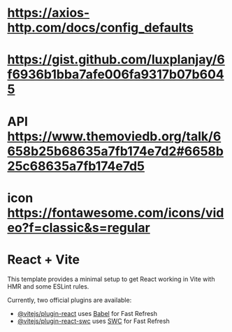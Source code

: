 # https://axios-http.com/docs/config_defaults

# https://gist.github.com/luxplanjay/6f6936b1bba7afe006fa9317b07b6045

# API https://www.themoviedb.org/talk/6658b25b68635a7fb174e7d2#6658b25c68635a7fb174e7d5

# icon https://fontawesome.com/icons/video?f=classic&s=regular

# React + Vite

This template provides a minimal setup to get React working in Vite with HMR and some ESLint rules.

Currently, two official plugins are available:

- [@vitejs/plugin-react](https://github.com/vitejs/vite-plugin-react/blob/main/packages/plugin-react/README.md) uses [Babel](https://babeljs.io/) for Fast Refresh
- [@vitejs/plugin-react-swc](https://github.com/vitejs/vite-plugin-react-swc) uses [SWC](https://swc.rs/) for Fast Refresh
